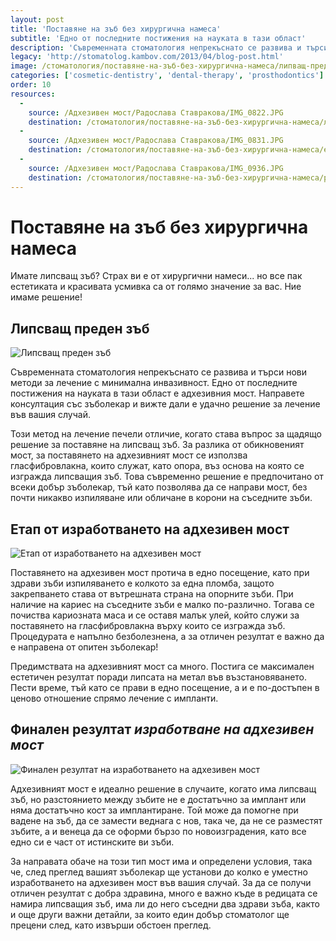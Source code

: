 ```yaml
---
layout: post
title: 'Поставяне на зъб без хирургична намеса'
subtitle: 'Едно от последните постижения на науката в тази област'
description: 'Съвременната стоматология непрекъснато се развива и търси нови методи за лечение с минимална инвазивност. Едно от последните постижения на науката в тази област е адхезивния мост. С този метод може да се коригира и наличието на липсващ зъб. Направете консултация със зъболекар и вижте дали е удачно решение за лечение във вашия случай.'
legacy: 'http://stomatolog.kambov.com/2013/04/blog-post.html'
image: /стоматология/поставяне-на-зъб-без-хирургична-намеса/липващ-преден-зъб.jpg
categories: ['cosmetic-dentistry', 'dental-therapy', 'prosthodontics']
order: 10
resources:
  -
    source: /Адхезивен мост/Радослaва Ставракова/IMG_0822.JPG
    destination: /стоматология/поставяне-на-зъб-без-хирургична-намеса/липващ-преден-зъб.jpg
  -
    source: /Адхезивен мост/Радослaва Ставракова/IMG_0831.JPG
    destination: /стоматология/поставяне-на-зъб-без-хирургична-намеса/eтап-от-изработването-на-адхезивен-мост.jpg
  -
    source: /Адхезивен мост/Радослaва Ставракова/IMG_0936.JPG
    destination: /стоматология/поставяне-на-зъб-без-хирургична-намеса/резултат-адхезивен-мост.jpg
---
```

# Поставяне на зъб без хирургична намеса
Имате липсващ зъб? Страх ви е от хирургични намеси... но все пак естетиката и красивата усмивка са от голямо значение за вас. Ние имаме решение! 

## Липсващ преден зъб
![Липсващ преден зъб](поставяне-на-зъб-без-хирургична-намеса/липващ-преден-зъб.jpg)

Съвременната стоматология непрекъснато се развива и търси нови методи за лечение с минимална инвазивност. Едно от последните постижения на науката в тази област е адхезивния мост. Направете консултация със зъболекар и вижте дали е удачно решение за лечение във вашия случай.

Този метод на лечение печели отличие, когато става въпрос за щадящо решение за поставяне на липсващ зъб. За разлика от обикновеният мост, за поставянето на адхезивният мост се използва гласфибровлакна, които служат, като опора, въз основа на която се изгражда липсващия зъб. Това съвременно решение е предпочитано от всеки добър зъболекар, тъй като позволява да се направи мост, без почти никакво изпиляване или обличане в корони на съседните зъби. 

## Етап от изработването на адхезивен мост
![Етап от изработването на адхезивен мост](поставяне-на-зъб-без-хирургична-намеса/eтап-от-изработването-на-адхезивен-мост.jpg)

Поставянето на адхезивен мост протича в едно посещение, като при здрави зъби изпиляването е колкото за една пломба, защото закрепването става от вътрешната страна на опорните зъби. При наличие на кариес на съседните зъби е малко по-различно. Тогава се почиства кариозната маса и се оставя малък улей, който служи за поставянето на гласфибровлакна върху които се изгражда зъб. Процедурата е напълно безболезнена, а за отличен резултат е важно да е направена от опитен зъболекар!

Предимствата на адхезивният мост са много. Постига се максимален естетичен резултат поради липсата на метал във възстановяването. Пести време, тъй като се прави в едно посещение, а и е по-достъпен в ценово отношение спрямо лечение с импланти.

## Финален резултат *изработване на адхезивен мост*
![Финален резултат на изработването на адхезивен мост](поставяне-на-зъб-без-хирургична-намеса/резултат-адхезивен-мост.jpg)

Адхезивният мост е идеално решение в случаите, когато има липсващ зъб, но разстоянието между зъбите не е достатъчно за имплант или няма достатъчно кост за имплантиране. Той може да помогне при вадене на зъб, да се замести веднага с нов, така че, да не се разместят зъбите, а и венеца да се оформи бързо по новоизградения, като все едно си е част от истинските ви зъби.

За направата обаче на този тип мост има и определени условия, така че, след преглед вашият зъболекар ще установи до колко е уместно изработването на адхезивен мост във вашия случай. За да се получи отличен резултат с добра здравина, много е важно къде в редицата се намира липсващия зъб, има ли до него съседни два здрави зъба, както и още други важни детайли, за които един добър стоматолог ще прецени след, като извърши обстоен преглед.
